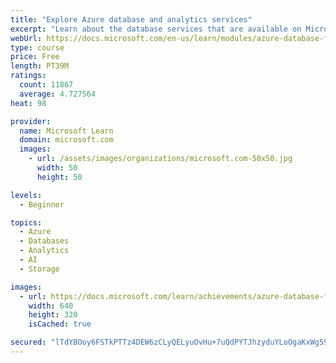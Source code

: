 ```yaml
---
title: "Explore Azure database and analytics services"
excerpt: "Learn about the database services that are available on Microsoft Azure, such as Azure Cosmos DB, Azure SQL, Azure Database for MySQL, Azure Database for PostgreSQL, as well as big data and analytics."
webUrl: https://docs.microsoft.com/en-us/learn/modules/azure-database-fundamentals/
type: course
price: Free
length: PT39M
ratings:
  count: 11867
  average: 4.727564
heat: 98

provider:
  name: Microsoft Learn
  domain: microsoft.com
  images:
    - url: /assets/images/organizations/microsoft.com-50x50.jpg
      width: 50
      height: 50

levels:
  - Beginner

topics:
  - Azure
  - Databases
  - Analytics
  - AI
  - Storage

images:
  - url: https://docs.microsoft.com/learn/achievements/azure-database-fundamentals-social.png
    width: 640
    height: 320
    isCached: true

secured: "lTdYBOoy6FSTkPTTz4DEW6zCLyQELyuOvHu+7uQdPYTJhzyduYLoOgaKxWg59ecxQ8Rh3YFhf/9CiKYsAggl8OgT0mWCB9EOWz3CmllThHLmYZ8RLPk/tYJD+IZi2dKomoEfv4YXyBmXjbpFY+Ya3/oRTfbT9s0bq4R2Px1YJbvxCLcCXIN12x+MSCSL5QSfvi+cPknBiFBfpOdsSainNh0mjLR7PoNpDSrAnLH7r1QiTPKT/IlhqPwwt7VAHdb4QIGFxbAb0y7rAWckVCH9JeSVcjlpIZV3jeaxEnZkHeP8+pAtCywlC7crr4ixCF2T1hXTXwGixh/IfaXcXtP8YBKTephu0AKITqE89wF2wwXwG8ZdbloGtUm40pqke/oJd0zU/Vki2a1kFtCAl1kgU/XY7mSOOaUDsMY5q7RJHXU=;ApjrSqC1t1jB9LpMedxGZw=="
---
```



